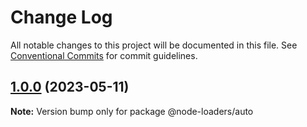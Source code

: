 # Change Log

All notable changes to this project will be documented in this file.
See [Conventional Commits](https://conventionalcommits.org) for commit guidelines.

## [1.0.0](https://github.com/node-loaders/loaders/compare/@node-loaders/auto@0.7.0...@node-loaders/auto@1.0.0) (2023-05-11)

**Note:** Version bump only for package @node-loaders/auto
